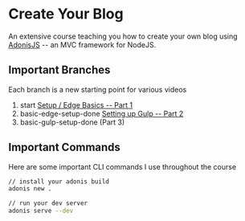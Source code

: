 # Create Your Blog

An extensive course teaching you how to create your own blog using [AdonisJS](http://adonisjs.com/) -- an MVC framework for NodeJS.

## Important Branches

Each branch is a new starting point for various videos

1.  start [Setup / Edge Basics -- Part 1](https://www.youtube.com/watch?v=rxzWUyimDHo)
2.  basic-edge-setup-done [Setting up Gulp -- Part 2](https://www.youtube.com/watch?v=-6X8_PvHbfI)
3.  basic-gulp-setup-done (Part 3)

## Important Commands

Here are some important CLI commands I use throughout the course

```bash
// install your adonis build
adonis new .

// run your dev server
adonis serve --dev
```
